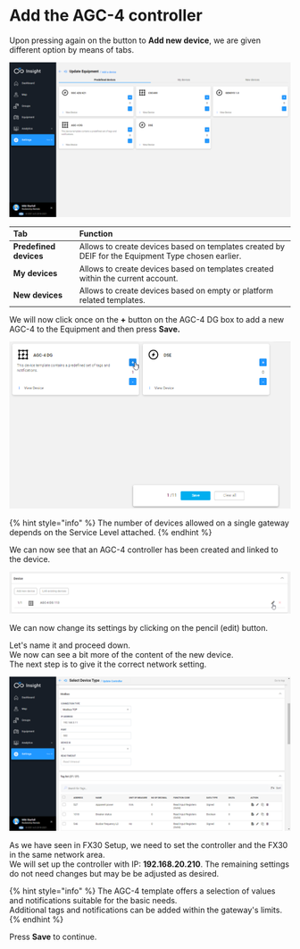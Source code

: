 # Add the AGC-4 controller

Upon pressing again on the button to **Add new device**, we are given different option by means of tabs.

![The different templates available for the Generator equipment type](../../../.gitbook/assets/image%20%2830%29.png)

| Tab | Function |
| :--- | :--- |
| **Predefined devices** | Allows to create devices based on templates created by DEIF for the Equipment Type chosen earlier. |
| **My devices** | Allows to create devices based on templates created within the current account. |
| **New devices** | Allows to create devices based on empty or platform related templates. |

We will now click once on the **+** button on the AGC-4 DG box to add a new AGC-4 to the Equipment and then press **Save.**

![](../../../.gitbook/assets/image%20%2832%29.png)

{% hint style="info" %}
The number of devices allowed on a single gateway depends on the Service Level attached.
{% endhint %}

We can now see that an AGC-4 controller has been created and linked to the device.

![](../../../.gitbook/assets/image%20%2831%29.png)

We can now change its settings by clicking on the pencil \(edit\) button.

Let's name it and proceed down.  
We now can see a bit more of the content of the new device.  
The next step is to give it the correct network setting.

![](../../../.gitbook/assets/image%20%2833%29.png)

As we have seen in FX30 Setup, we need to set the controller and the FX30 in the same network area.  
We will set up the controller with IP: **192.168.20.210**. The remaining settings do not need changes but may be be adjusted as desired.

{% hint style="info" %}
The AGC-4 template offers a selection of values and notifications suitable for the basic needs.   
Additional tags and notifications can be added within the gateway's limits.
{% endhint %}

Press **Save** to continue.

